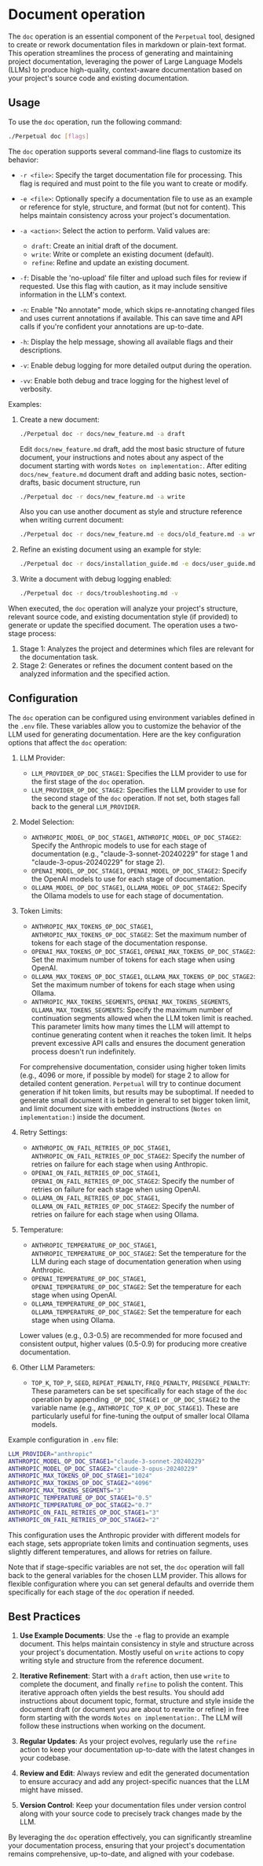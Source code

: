 # Document operation

The `doc` operation is an essential component of the `Perpetual` tool, designed to create or rework documentation files in markdown or plain-text format. This operation streamlines the process of generating and maintaining project documentation, leveraging the power of Large Language Models (LLMs) to produce high-quality, context-aware documentation based on your project's source code and existing documentation.

## Usage

To use the `doc` operation, run the following command:

```sh
./Perpetual doc [flags]
```

The `doc` operation supports several command-line flags to customize its behavior:

- `-r <file>`: Specify the target documentation file for processing. This flag is required and must point to the file you want to create or modify.

- `-e <file>`: Optionally specify a documentation file to use as an example or reference for style, structure, and format (but not for content). This helps maintain consistency across your project's documentation.

- `-a <action>`: Select the action to perform. Valid values are:
  - `draft`: Create an initial draft of the document.
  - `write`: Write or complete an existing document (default).
  - `refine`: Refine and update an existing document.

- `-f`: Disable the 'no-upload' file filter and upload such files for review if requested. Use this flag with caution, as it may include sensitive information in the LLM's context.

- `-n`: Enable "No annotate" mode, which skips re-annotating changed files and uses current annotations if available. This can save time and API calls if you're confident your annotations are up-to-date.

- `-h`: Display the help message, showing all available flags and their descriptions.

- `-v`: Enable debug logging for more detailed output during the operation.

- `-vv`: Enable both debug and trace logging for the highest level of verbosity.

Examples:

1. Create a new document:

   ```sh
   ./Perpetual doc -r docs/new_feature.md -a draft
   ```

   Edit `docs/new_feature.md` draft, add the most basic structure of future document, your instructions and notes about any aspect of the document starting with words `Notes on implementation:`. After editing `docs/new_feature.md` document draft and adding basic notes, section-drafts, basic document structure, run

   ```sh
   ./Perpetual doc -r docs/new_feature.md -a write
   ```

   Also you can use another document as style and structure reference when writing current document:

   ```sh
   ./Perpetual doc -r docs/new_feature.md -e docs/old_feature.md -a write
   ```

2. Refine an existing document using an example for style:

   ```sh
   ./Perpetual doc -r docs/installation_guide.md -e docs/user_guide.md -a refine
   ```

3. Write a document with debug logging enabled:

   ```sh
   ./Perpetual doc -r docs/troubleshooting.md -v
   ```

When executed, the `doc` operation will analyze your project's structure, relevant source code, and existing documentation style (if provided) to generate or update the specified document. The operation uses a two-stage process:

1. Stage 1: Analyzes the project and determines which files are relevant for the documentation task.
2. Stage 2: Generates or refines the document content based on the analyzed information and the specified action.

## Configuration

The `doc` operation can be configured using environment variables defined in the `.env` file. These variables allow you to customize the behavior of the LLM used for generating documentation. Here are the key configuration options that affect the `doc` operation:

1. LLM Provider:
   - `LLM_PROVIDER_OP_DOC_STAGE1`: Specifies the LLM provider to use for the first stage of the `doc` operation.
   - `LLM_PROVIDER_OP_DOC_STAGE2`: Specifies the LLM provider to use for the second stage of the `doc` operation.
   If not set, both stages fall back to the general `LLM_PROVIDER`.

2. Model Selection:
   - `ANTHROPIC_MODEL_OP_DOC_STAGE1`, `ANTHROPIC_MODEL_OP_DOC_STAGE2`: Specify the Anthropic models to use for each stage of documentation (e.g., "claude-3-sonnet-20240229" for stage 1 and "claude-3-opus-20240229" for stage 2).
   - `OPENAI_MODEL_OP_DOC_STAGE1`, `OPENAI_MODEL_OP_DOC_STAGE2`: Specify the OpenAI models to use for each stage of documentation.
   - `OLLAMA_MODEL_OP_DOC_STAGE1`, `OLLAMA_MODEL_OP_DOC_STAGE2`: Specify the Ollama models to use for each stage of documentation.

3. Token Limits:
   - `ANTHROPIC_MAX_TOKENS_OP_DOC_STAGE1`, `ANTHROPIC_MAX_TOKENS_OP_DOC_STAGE2`: Set the maximum number of tokens for each stage of the documentation response.
   - `OPENAI_MAX_TOKENS_OP_DOC_STAGE1`, `OPENAI_MAX_TOKENS_OP_DOC_STAGE2`: Set the maximum number of tokens for each stage when using OpenAI.
   - `OLLAMA_MAX_TOKENS_OP_DOC_STAGE1`, `OLLAMA_MAX_TOKENS_OP_DOC_STAGE2`: Set the maximum number of tokens for each stage when using Ollama.
   - `ANTHROPIC_MAX_TOKENS_SEGMENTS`, `OPENAI_MAX_TOKENS_SEGMENTS`, `OLLAMA_MAX_TOKENS_SEGMENTS`: Specify the maximum number of continuation segments allowed when the LLM token limit is reached. This parameter limits how many times the LLM will attempt to continue generating content when it reaches the token limit. It helps prevent excessive API calls and ensures the document generation process doesn't run indefinitely.

   For comprehensive documentation, consider using higher token limits (e.g., 4096 or more, if possible by model) for stage 2 to allow for detailed content generation. `Perpetual` will try to continue document generation if hit token limits, but results may be suboptimal. If needed to generate small document it is better in general to set bigger token limit, and limit document size with embedded instructions (`Notes on implementation:`) inside the document.

4. Retry Settings:
   - `ANTHROPIC_ON_FAIL_RETRIES_OP_DOC_STAGE1`, `ANTHROPIC_ON_FAIL_RETRIES_OP_DOC_STAGE2`: Specify the number of retries on failure for each stage when using Anthropic.
   - `OPENAI_ON_FAIL_RETRIES_OP_DOC_STAGE1`, `OPENAI_ON_FAIL_RETRIES_OP_DOC_STAGE2`: Specify the number of retries on failure for each stage when using OpenAI.
   - `OLLAMA_ON_FAIL_RETRIES_OP_DOC_STAGE1`, `OLLAMA_ON_FAIL_RETRIES_OP_DOC_STAGE2`: Specify the number of retries on failure for each stage when using Ollama.

5. Temperature:
   - `ANTHROPIC_TEMPERATURE_OP_DOC_STAGE1`, `ANTHROPIC_TEMPERATURE_OP_DOC_STAGE2`: Set the temperature for the LLM during each stage of documentation generation when using Anthropic.
   - `OPENAI_TEMPERATURE_OP_DOC_STAGE1`, `OPENAI_TEMPERATURE_OP_DOC_STAGE2`: Set the temperature for each stage when using OpenAI.
   - `OLLAMA_TEMPERATURE_OP_DOC_STAGE1`, `OLLAMA_TEMPERATURE_OP_DOC_STAGE2`: Set the temperature for each stage when using Ollama.

   Lower values (e.g., 0.3-0.5) are recommended for more focused and consistent output, higher values (0.5-0.9) for producing more creative documentation.

6. Other LLM Parameters:
   - `TOP_K`, `TOP_P`, `SEED`, `REPEAT_PENALTY`, `FREQ_PENALTY`, `PRESENCE_PENALTY`: These parameters can be set specifically for each stage of the `doc` operation by appending `_OP_DOC_STAGE1` or `_OP_DOC_STAGE2` to the variable name (e.g., `ANTHROPIC_TOP_K_OP_DOC_STAGE1`). These are particularly useful for fine-tuning the output of smaller local Ollama models.

Example configuration in `.env` file:

```sh
LLM_PROVIDER="anthropic"
ANTHROPIC_MODEL_OP_DOC_STAGE1="claude-3-sonnet-20240229"
ANTHROPIC_MODEL_OP_DOC_STAGE2="claude-3-opus-20240229"
ANTHROPIC_MAX_TOKENS_OP_DOC_STAGE1="1024"
ANTHROPIC_MAX_TOKENS_OP_DOC_STAGE2="4096"
ANTHROPIC_MAX_TOKENS_SEGMENTS="3"
ANTHROPIC_TEMPERATURE_OP_DOC_STAGE1="0.5"
ANTHROPIC_TEMPERATURE_OP_DOC_STAGE2="0.7"
ANTHROPIC_ON_FAIL_RETRIES_OP_DOC_STAGE1="3"
ANTHROPIC_ON_FAIL_RETRIES_OP_DOC_STAGE2="2"
```

This configuration uses the Anthropic provider with different models for each stage, sets appropriate token limits and continuation segments, uses slightly different temperatures, and allows for retries on failure.

Note that if stage-specific variables are not set, the `doc` operation will fall back to the general variables for the chosen LLM provider. This allows for flexible configuration where you can set general defaults and override them specifically for each stage of the `doc` operation if needed.

## Best Practices

1. **Use Example Documents**: Use the `-e` flag to provide an example document. This helps maintain consistency in style and structure across your project's documentation. Mostly useful on `write` actions to copy writing style and structure from the reference document.

2. **Iterative Refinement**: Start with a `draft` action, then use `write` to complete the document, and finally `refine` to polish the content. This iterative approach often yields the best results. You should add instructions about document topic, format, structure and style inside the document draft (or document you are about to rewrite or refine) in free form starting with the words `Notes on implementation:`. The LLM will follow these instructions when working on the document.

3. **Regular Updates**: As your project evolves, regularly use the `refine` action to keep your documentation up-to-date with the latest changes in your codebase.

4. **Review and Edit**: Always review and edit the generated documentation to ensure accuracy and add any project-specific nuances that the LLM might have missed.

5. **Version Control**: Keep your documentation files under version control along with your source code to precisely track changes made by the LLM.

By leveraging the `doc` operation effectively, you can significantly streamline your documentation process, ensuring that your project's documentation remains comprehensive, up-to-date, and aligned with your codebase.
